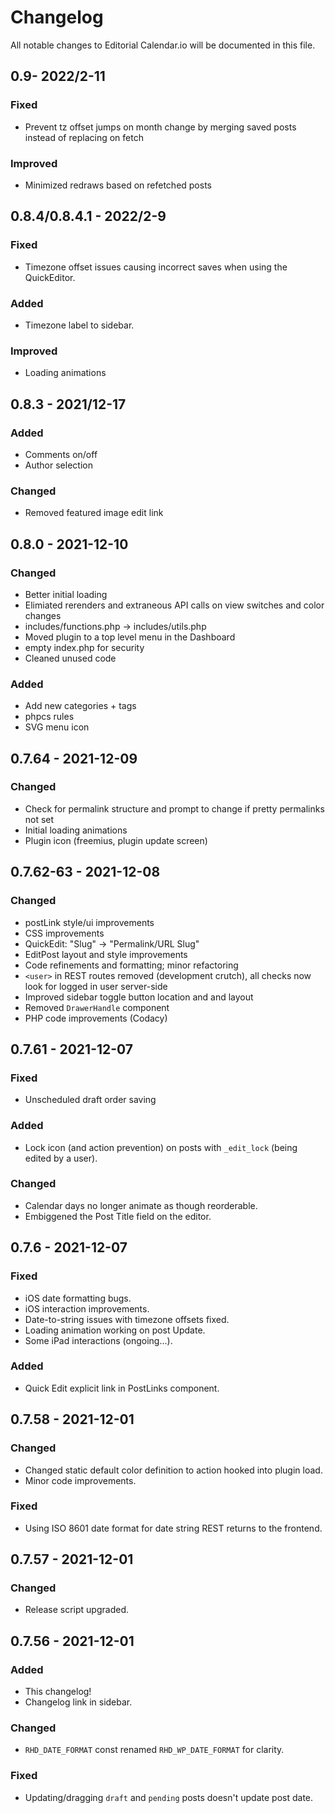 # Changelog

All notable changes to Editorial Calendar.io will be documented in this file.

## 0.9- 2022/2-11

### Fixed

- Prevent tz offset jumps on month change by merging saved posts instead of replacing on fetch

### Improved

- Minimized redraws based on refetched posts

## 0.8.4/0.8.4.1 - 2022/2-9

### Fixed

- Timezone offset issues causing incorrect saves when using the QuickEditor.

### Added

- Timezone label to sidebar.

### Improved

- Loading animations

## 0.8.3 - 2021/12-17

### Added

- Comments on/off
- Author selection

### Changed

- Removed featured image edit link

## 0.8.0 - 2021-12-10

### Changed

- Better initial loading
- Elimiated rerenders and extraneous API calls on view switches and color changes
- includes/functions.php -> includes/utils.php
- Moved plugin to a top level menu in the Dashboard
- empty index.php for security
- Cleaned unused code

### Added

- Add new categories + tags
- phpcs rules
- SVG menu icon

## 0.7.64 - 2021-12-09

### Changed

- Check for permalink structure and prompt to change if pretty permalinks not set
- Initial loading animations
- Plugin icon (freemius, plugin update screen)

## 0.7.62-63 - 2021-12-08

### Changed

- postLink style/ui improvements
- CSS improvements
- QuickEdit: "Slug" -> "Permalink/URL Slug"
- EditPost layout and style improvements
- Code refinements and formatting; minor refactoring
- `<user>` in REST routes removed (development crutch), all checks now look for logged in user server-side
- Improved sidebar toggle button location and and layout
- Removed `DrawerHandle` component
- PHP code improvements (Codacy)

## 0.7.61 - 2021-12-07

### Fixed

- Unscheduled draft order saving

### Added

- Lock icon (and action prevention) on posts with `_edit_lock` (being edited by a user).

### Changed

- Calendar days no longer animate as though reorderable.
- Embiggened the Post Title field on the editor.

## 0.7.6 - 2021-12-07

### Fixed

- iOS date formatting bugs.
- iOS interaction improvements.
- Date-to-string issues with timezone offsets fixed.
- Loading animation working on post Update.
- Some iPad interactions (ongoing...).

### Added

- Quick Edit explicit link in PostLinks component.

## 0.7.58 - 2021-12-01

### Changed

- Changed static default color definition to action hooked into plugin load.
- Minor code improvements.

### Fixed

- Using ISO 8601 date format for date string REST returns to the frontend.

## 0.7.57 - 2021-12-01

### Changed

- Release script upgraded.

## 0.7.56 - 2021-12-01

### Added

- This changelog!
- Changelog link in sidebar.

### Changed

- `RHD_DATE_FORMAT` const renamed `RHD_WP_DATE_FORMAT` for clarity.

### Fixed

- Updating/dragging `draft` and `pending` posts doesn't update post date.

